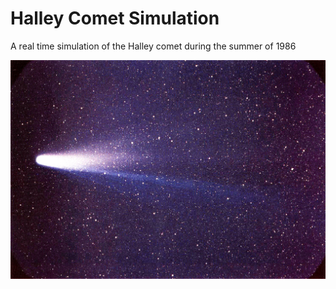 # Halley Comet Simulation
A real time simulation of the Halley comet during the summer of 1986

<img src="/img/Halley.jpg" title="Halley" alt="Halley">
